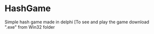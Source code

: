# HashGame
Simple hash game made in delphi
[To see and play the game download ".exe" from Win32 folder

